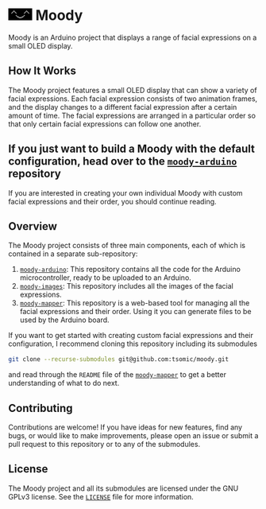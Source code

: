 # <img src="./assets/preview.gif" width="48" height="24" /> Moody

Moody is an Arduino project that displays a range of facial expressions on a small OLED display.

## How It Works

The Moody project features a small OLED display that can show a variety of facial expressions. Each facial expression consists of two animation frames, and the display changes to a different facial expression after a certain amount of time. The facial expressions are arranged in a particular order so that only certain facial expressions can follow one another.

## If you just want to build a Moody with the default configuration, head over to the [`moody-arduino`](https://github.com/tsomic/moody-arduino) repository

If you are interested in creating your own individual Moody with custom facial expressions and their order, you should continue reading.

## Overview

The Moody project consists of three main components, each of which is contained in a separate sub-repository:

1. [`moody-arduino`](https://github.com/tsomic/moody-arduino): This repository contains all the code for the Arduino microcontroller, ready to be uploaded to an Arduino.
2. [`moody-images`](https://github.com/tsomic/moody-images): This repository includes all the images of the facial expressions.
3. [`moody-mapper`](https://github.com/tsomic/moody-mapper): This repository is a web-based tool for managing all the facial expressions and their order. Using it you can generate files to be used by the Arduino board.

If you want to get started with creating custom facial expressions and their configuration, I recommend cloning this repository including its submodules

```bash
git clone --recurse-submodules git@github.com:tsomic/moody.git
```

and read through the `README` file of the [`moody-mapper`](https://github.com/tsomic/moody-mapper) to get a better understanding of what to do next.

## Contributing

Contributions are welcome! If you have ideas for new features, find any bugs, or would like to make improvements, please open an issue or submit a pull request to this repository or to any of the submodules.

## License

The Moody project and all its submodules are licensed under the GNU GPLv3 license. See the [`LICENSE`](https://github.com/tsomic/moody/blob/main/LICENSE) file for more information.
